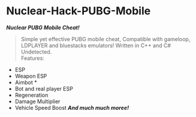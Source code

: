 # Nuclear-Hack-PUBG-Mobile
***Nuclear PUBG Mobile Cheat!***  
> Simple yet effective PUBG mobile cheat, Compatible with gameloop, LDPLAYER and bluestacks emulators!  Written in C++ and C# Undetected.  
Features:  
* ESP
* Weapon ESP
* Aimbot *
* Bot and real player ESP
* Regeneration 
* Damage Multiplier
* Vehicle Speed Boost
***And much much moree!***
